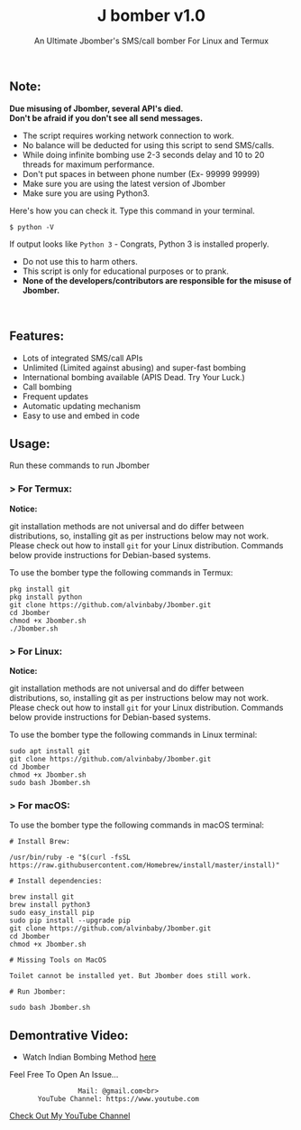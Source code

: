 <h1 align="center">J bomber v1.0</h1>
<p align="center">An Ultimate Jbomber's  SMS/call bomber For Linux and Termux</p><br>

## Note:

**Due misusing of Jbomber, several API's died.**  
**Don't be afraid if you don't see all send messages.**

- The script requires working network connection to work.
- No balance will be deducted for using this script to send SMS/calls.
- While doing infinite bombing use 2-3 seconds delay and 10 to 20 threads for maximum performance.
- Don't put spaces in between phone number (Ex- 99999 99999)
- Make sure you are using the latest version of Jbomber
- Make sure you are using Python3.

Here's how you can check it. Type this command in your terminal.
```
$ python -V
```
If output looks like `Python 3` - Congrats, Python 3 is installed properly.

- Do not use this to harm others.
- This script is only for educational purposes or to prank.
- **None of the developers/contributors are responsible for the misuse of Jbomber.**
<br>

## Features:

- Lots of integrated SMS/call APIs
- Unlimited (Limited against abusing) and super-fast bombing
- International bombing available (APIS Dead. Try Your Luck.) 
- Call bombing
- Frequent updates
- Automatic updating mechanism
- Easy to use and embed in code

## Usage:

Run these commands to run Jbomber

### > For Termux:

**Notice:** 

git installation methods are not universal and do differ between distributions,
so, installing git as per instructions below may not work.
Please check out how to install `git` for your Linux distribution.
Commands below provide instructions for Debian-based systems.

To use the bomber type the following commands in Termux:
```
pkg install git
pkg install python
git clone https://github.com/alvinbaby/Jbomber.git
cd Jbomber
chmod +x Jbomber.sh
./Jbomber.sh
```

### > For Linux:

**Notice:** 

git installation methods are not universal and do differ between distributions,
so, installing git as per instructions below may not work.
Please check out how to install `git` for your Linux distribution.
Commands below provide instructions for Debian-based systems.

To use the bomber type the following commands in Linux terminal:
```
sudo apt install git
git clone https://github.com/alvinbaby/Jbomber.git
cd Jbomber
chmod +x Jbomber.sh
sudo bash Jbomber.sh
```

### > For macOS:

To use the bomber type the following commands in macOS terminal:
```
# Install Brew: 

/usr/bin/ruby -e "$(curl -fsSL https://raw.githubusercontent.com/Homebrew/install/master/install)"

# Install dependencies:

brew install git
brew install python3
sudo easy_install pip
sudo pip install --upgrade pip
git clone https://github.com/alvinbaby/Jbomber.git
cd Jbomber
chmod +x Jbomber.sh

# Missing Tools on MacOS

Toilet cannot be installed yet. But Jbomber does still work.

# Run Jbomber:

sudo bash Jbomber.sh
```

## Demontrative Video:

- Watch Indian Bombing Method <a href="https://www.youtube.com">here</a><br>

Feel Free To Open An Issue...

```
                 Mail: @gmail.com<br>
       YouTube Channel: https://www.youtube.com
```

<a href="https://www.youtube.com">Check Out My YouTube Channel</a>


